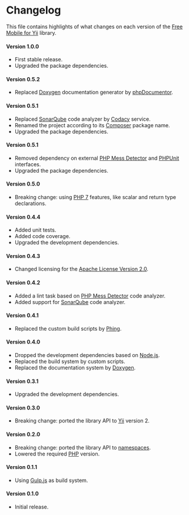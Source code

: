 # Changelog
This file contains highlights of what changes on each version of the [Free Mobile for Yii](https://packagist.org/packages/cedx/yii2-free-mobile) library.

#### Version 1.0.0
- First stable release.
- Upgraded the package dependencies.

#### Version 0.5.2
- Replaced [Doxygen](http://www.doxygen.org) documentation generator by [phpDocumentor](https://www.phpdoc.org).

#### Version 0.5.1
- Replaced [SonarQube](http://www.sonarqube.org) code analyzer by [Codacy](https://www.codacy.com) service.
- Renamed the project according to its [Composer](https://getcomposer.org) package name.
- Upgraded the package dependencies.

#### Version 0.5.1
- Removed dependency on external [PHP Mess Detector](https://phpmd.org) and [PHPUnit](https://phpunit.de) interfaces.
- Upgraded the package dependencies.

#### Version 0.5.0
- Breaking change: using [PHP 7](http://php.net/manual/en/migration70.new-features.php) features, like scalar and return type declarations.

#### Version 0.4.4
- Added unit tests.
- Added code coverage.
- Upgraded the development dependencies.

#### Version 0.4.3
- Changed licensing for the [Apache License Version 2.0](http://www.apache.org/licenses/LICENSE-2.0).

#### Version 0.4.2
- Added a lint task based on [PHP Mess Detector](http://phpmd.org) code analyzer.
- Added support for [SonarQube](http://www.sonarqube.org) code analyzer.

#### Version 0.4.1
- Replaced the custom build scripts by [Phing](https://www.phing.info).

#### Version 0.4.0
- Dropped the development dependencies based on [Node.js](https://nodejs.org).
- Replaced the build system by custom scripts.
- Replaced the documentation system by [Doxygen](http://www.doxygen.org).

#### Version 0.3.1
- Upgraded the development dependencies.

#### Version 0.3.0
- Breaking change: ported the library API to [Yii](http://www.yiiframework.com) version 2.

#### Version 0.2.0
- Breaking change: ported the library API to [namespaces](http://php.net/manual/en/language.namespaces.php).
- Lowered the required [PHP](http://php.net) version.

#### Version 0.1.1
- Using [Gulp.js](http://gulpjs.com) as build system.

#### Version 0.1.0
- Initial release.
